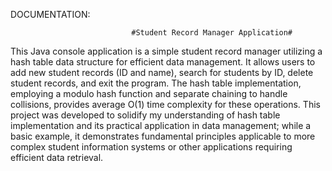 DOCUMENTATION:

                               #Student Record Manager Application#

This Java console application is a simple student record manager utilizing a hash table data structure for efficient data management.  It allows users to add new student records (ID and name), search for students by ID, delete student records, and exit the program.  The hash table implementation, employing a modulo hash function and separate chaining to handle collisions, provides average O(1) time complexity for these operations. This project was developed to solidify my understanding of hash table implementation and its practical application in data management; while a basic example, it demonstrates fundamental principles applicable to more complex student information systems or other applications requiring efficient data retrieval.

